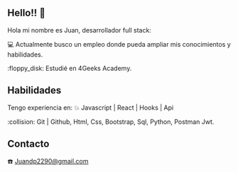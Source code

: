 ## Hello!! :wave:

Hola mi nombre es Juan, desarrollador full stack:

:computer: Actualmente busco un empleo donde pueda ampliar mis conocimientos y habilidades.
<tr>
:floppy_disk: Estudié en 4Geeks Academy.

## Habilidades

Tengo experiencia en:
:collision: Javascript | React | Hooks | Api
<tr>
:collision: Git | Github,
<tr>
Html,
<tr>
Css,
<tr>
Bootstrap,
<tr>
Sql,
<tr>
Python,
<tr>
Postman
<tr>
Jwt.

## Contacto

:phone: Juandp2290@gmail.com

